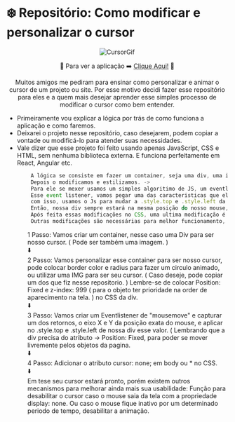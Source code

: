 # ❄️ Repositório: Como modificar e personalizar o cursor

<div align="center">
<img src="https://i.imgur.com/G7LYPig.gif" alt="CursorGif" />
<div />

🔴   Para ver a aplicação ➡️ [Clique Aqui!](https://rafaelmusse.github.io/Cursor-Personalizado/)   🔴

Muitos amigos me pediram para ensinar como personalizar e animar o cursor de um projeto ou site. Por esse motivo decidi fazer esse repositório para eles e a quem mais desejar aprender esse simples processo de modificar o cursor como bem entender. 

<ul align="left">
<li>Primeiramente vou explicar a lógica por trás de como funciona a aplicação e como faremos.</li>
<li>Deixarei o projeto nesse repositório, caso desejarem, podem copiar a vontade ou modificá-lo para atender suas necessidades.</li>
<li>Vale dizer que esse projeto foi feito usando apenas JavaScript, CSS e HTML, sem nenhuma biblioteca externa. E funciona perfeitamente em React, Angular etc.</li>
<ul />

~~~javascript
 A lógica se consiste em fazer um container, seja uma div, uma imagem ou seja o que for para ser seu cursor ->
 Depois o modificamos e estilizamos. ->
 Para ele se mexer usamos um simples algoritimo de JS, um eventlistener do mousemove ou seja ele ativa cada vez que seu mouse se mexe. ->
 Esse event listener, vamos pegar uma das caracteristicas que ele vai devolver, a localização X e Y do posicionamento exato do seu cursor na tela. ->
 com isso, usamos o Js para mudar a .style.top e .style.left da div ( nosso cursor ) para a posição exata do nosso mouse ->
 Então, nossa div sempre estará na mesma posição do nosso mouse, mas muita atenção, antes é necessário fazer algumas alterações no CSS da nossa div como por exemplo adicionar uma Position: fixed para ele poder se mover livremente pela tela. ->
 Após feita essas modificações no CSS, uma ultima modificação é necessária, no css body ou * , adicionar cursor: none para esconder seu cursor nativo. ->
 Outras modificações são necessárias para melhor funcionamento, como fazer uma função para esconder o cursor caso ele saia da tela, mas fique tranquilo que explicarei tudo no passo a passo!
~~~
<div align="left">
1 Passo: Vamos criar um container, nesse caso uma Div para ser nosso cursor. ( Pode ser também uma imagem. )
<br />
⬇️
<br />
2 Passo: Vamos personalizar esse container para ser nosso cursor, pode colocar border color e radius para fazer um circulo animado, ou utilizar uma IMG para ser seu cursor. ( Caso deseje, pode copiar um dos que fiz nesse repositorio. ) Lembre-se de colocar Position: Fixed e z-index: 999 ( para o objeto ter prioridade na order de aparecimento na tela. ) no CSS da div.
<br / >
 ⬇️
 <br />
 3 Passo: Vamos criar um Eventlistener de "mousemove" e capturar um dos retornos, o eixo X e Y da posição exata do mouse, e aplicar no .style.top e .style.left de nossa div esse valor. ( Lembrando que a div precisa do atributo -> Position: Fixed, para poder se mover livremente pelos objetos da pagina.
 <br />
 ⬇️
 <br />
 4 Passo: Adicionar o atributo cursor: none; em body ou * no CSS.
 <br />
 ⬇️
 <br />
 Em tese seu cursor estará pronto, porém existem outros mecanismos para melhorar ainda mais sua usabilidade: Função para desabilitar o cursor caso o mouse saia da tela com a propriedade display: none. Ou caso o mouse fique inativo por um determinado periodo de tempo, desabilitar a animação.
</div>



